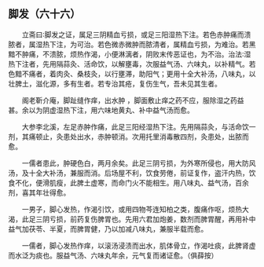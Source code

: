 ## 脚发（六十六）


&emsp;&emsp;立斋曰∶脚发之证，属足三阴精血亏损，或足三阳湿热下注。若色赤肿痛而溃脓者，属湿热下注，为可治。若色微赤微肿而脓清者，属精血亏损，为难治。若黑黯不肿痛，不溃脓，烦热作渴，小便淋漓者，阴败末传恶证也，为不治。治法∶湿热下注者，先用隔蒜灸、活命饮，以解壅毒，次服益气汤、六味丸，以补精气。若色黯不痛者，着肉灸、桑枝灸，以行壅滞，助阳气；更用十全大补汤，八味丸，以壮脾土，滋化源，多有生者。若专治其疮，复伤生气，吾未见其生者。

&emsp;&emsp;阁老靳介庵，脚趾缝作痒，出水肿 ，脚面敷止痒之药不应，服除湿之药益甚。余以为阴虚湿热下注，用六味地黄丸、补中益气汤而愈。

&emsp;&emsp;大参李北溪，左足赤肿作痛，此足三阳经湿热下注。先用隔蒜灸，与活命饮一剂，其痛顿止，灸患处出水，赤肿顿消。次用托里消毒散四剂，灸患处，出脓而愈。

&emsp;&emsp;一儒者患此，肿硬色白，两月余矣。此足三阴亏损，为外寒所侵也，用大防风汤，及十全大补汤，兼服而消。后场屋不利，饮食劳倦，前证复作，盗汗内热，饮食不化，便滑肌瘦，此脾土虚寒，而命门火不能相生。用八味丸、益气汤，百余剂，喜其年壮得愈。

&emsp;&emsp;一男子，脚心发热，作渴引饮，或用四物芩连知柏之类，腹痛作呕，烦热大渴，此足三阴亏损，前药复伤脾胃也。先用六君加炮姜，数剂而脾胃醒，再用补中益气加茯苓、半夏，而脾胃健，乃以加减八味丸，兼服半载而愈。

&emsp;&emsp;一儒者，脚心发热作痒，以滚汤浸渍而出水，肌体骨立，作渴吐痰，此脾肾虚而水泛为痰也。服益气汤、六味丸年余，元气复而诸证愈。（俱薛按）

